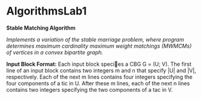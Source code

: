AlgorithmsLab1
==============

**Stable Matching Algorithm**

*Implements a variation of the stable marriage problem, where program determines
maximum cardinality maximum weight matchings (MWMCMs) of vertices in a convex bipartite graph.*

**Input Block Format:** Each input block species a CBG G = (U; V). The first line of an input block
contains two integers m and n that specify |U| and |V|, respectively. Each of the next m lines contains four
integers specifying the four components of a tic in U. After these m lines, each of the next n lines contains
two integers specifying the two components of a tac in V.
